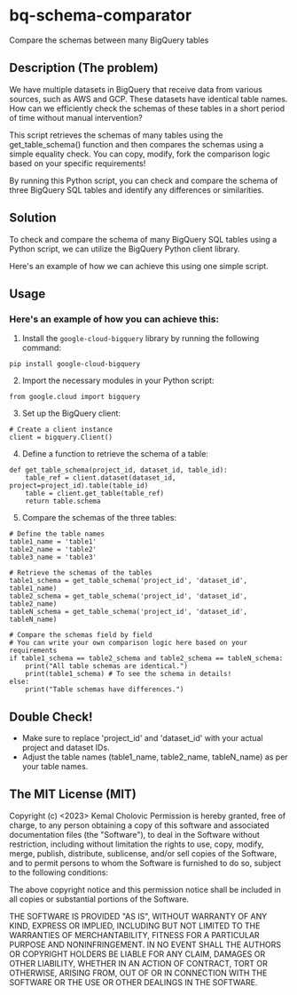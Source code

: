 # bq-schema-comparator
Compare the schemas between many BigQuery tables

## Description (The problem)
We have multiple datasets in BigQuery that receive data from various sources, such as AWS and GCP. These datasets have identical table names. How can we efficiently check the schemas of these tables in a short period of time without manual intervention?

This script retrieves the schemas of many tables using the get_table_schema() function and then compares the schemas using a simple equality check. 
You can copy, modify, fork the comparison logic based on your specific requirements!

By running this Python script, you can check and compare the schema of three BigQuery SQL tables and identify any differences or similarities.

## Solution
To check and compare the schema of many BigQuery SQL tables using a Python script, we can utilize the BigQuery Python client library. 

Here's an example of how we can achieve this using one simple script.

## Usage 
### Here's an example of how you can achieve this:

1. Install the `google-cloud-bigquery` library by running the following command:
```
pip install google-cloud-bigquery
```
2. Import the necessary modules in your Python script:
```
from google.cloud import bigquery
```
3. Set up the BigQuery client:
```
# Create a client instance
client = bigquery.Client()
```
4. Define a function to retrieve the schema of a table:
```
def get_table_schema(project_id, dataset_id, table_id):
    table_ref = client.dataset(dataset_id, project=project_id).table(table_id)
    table = client.get_table(table_ref)
    return table.schema
```
5. Compare the schemas of the three tables:
```
# Define the table names
table1_name = 'table1'
table2_name = 'table2'
table3_name = 'table3'

# Retrieve the schemas of the tables
table1_schema = get_table_schema('project_id', 'dataset_id', table1_name)
table2_schema = get_table_schema('project_id', 'dataset_id', table2_name)
tableN_schema = get_table_schema('project_id', 'dataset_id', tableN_name)

# Compare the schemas field by field
# You can write your own comparison logic here based on your requirements
if table1_schema == table2_schema and table2_schema == tableN_schema:
    print("All table schemas are identical.")
    print(table1_schema) # To see the schema in details!
else:
    print("Table schemas have differences.")
```

## Double Check!
* Make sure to replace 'project_id' and 'dataset_id' with your actual project and dataset IDs.
* Adjust the table names (table1_name, table2_name, tableN_name) as per your table names.

## The MIT License (MIT)

Copyright (c) <2023> Kemal Cholovic
Permission is hereby granted, free of charge, to any person obtaining a copy
of this software and associated documentation files (the "Software"), to deal
in the Software without restriction, including without limitation the rights
to use, copy, modify, merge, publish, distribute, sublicense, and/or sell
copies of the Software, and to permit persons to whom the Software is
furnished to do so, subject to the following conditions:

The above copyright notice and this permission notice shall be included in
all copies or substantial portions of the Software.

THE SOFTWARE IS PROVIDED "AS IS", WITHOUT WARRANTY OF ANY KIND, EXPRESS OR
IMPLIED, INCLUDING BUT NOT LIMITED TO THE WARRANTIES OF MERCHANTABILITY,
FITNESS FOR A PARTICULAR PURPOSE AND NONINFRINGEMENT. IN NO EVENT SHALL THE
AUTHORS OR COPYRIGHT HOLDERS BE LIABLE FOR ANY CLAIM, DAMAGES OR OTHER
LIABILITY, WHETHER IN AN ACTION OF CONTRACT, TORT OR OTHERWISE, ARISING FROM,
OUT OF OR IN CONNECTION WITH THE SOFTWARE OR THE USE OR OTHER DEALINGS IN
THE SOFTWARE.


